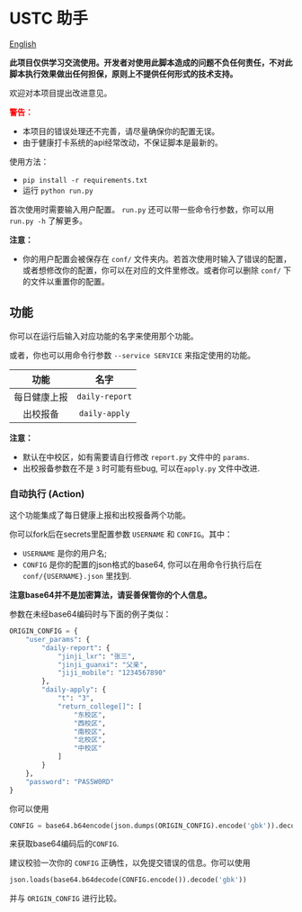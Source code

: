 # USTC 助手
[English](/README.md)

**此项目仅供学习交流使用。开发者对使用此脚本造成的问题不负任何责任，不对此脚本执行效果做出任何担保，原则上不提供任何形式的技术支持。**

欢迎对本项目提出改进意见。

**<font color="red">警告：</font>**
- 本项目的错误处理还不完善，请尽量确保你的配置无误。
- 由于健康打卡系统的api经常改动，不保证脚本是最新的。

使用方法：

- `pip install -r requirements.txt`
- 运行 `python run.py` 

首次使用时需要输入用户配置。 `run.py` 还可以带一些命令行参数，你可以用 `run.py -h` 了解更多。

**注意：**
- 你的用户配置会被保存在 `conf/` 文件夹内。若首次使用时输入了错误的配置，或者想修改你的配置，你可以在对应的文件里修改。或者你可以删除 `conf/` 下的文件以重置你的配置。

## 功能

你可以在运行后输入对应功能的名字来使用那个功能。

或者，你也可以用命令行参数 `--service SERVICE` 来指定使用的功能。

|功能|名字|
|:---:|:---:|
|每日健康上报|`daily-report`|
|出校报备|`daily-apply`|

**注意：**
- 默认在中校区，如有需要请自行修改 `report.py` 文件中的 `params`.
- 出校报备参数在不是 `3` 时可能有些bug, 可以在`apply.py` 文件中改进.

### 自动执行 (Action)

这个功能集成了每日健康上报和出校报备两个功能。

你可以fork后在secrets里配置参数 `USERNAME` 和 `CONFIG`。其中：

- `USERNAME` 是你的用户名;  
- `CONFIG` 是你的配置的json格式的base64, 你可以在用命令行执行后在 `conf/{USERNAME}.json` 里找到.

**注意base64并不是加密算法，请妥善保管你的个人信息。**

参数在未经base64编码时与下面的例子类似：
``` python
ORIGIN_CONFIG = {
    "user_params": {
        "daily-report": {
            "jinji_lxr": "张三",
            "jinji_guanxi": "父亲",
            "jiji_mobile": "1234567890"
        },
        "daily-apply": {
            "t": "3",
            "return_college[]": [
                "东校区",
                "西校区",
                "南校区",
                "北校区",
                "中校区"
            ]
        }
    },
    "password": "PAS5W0RD"
}
```
你可以使用
```python
CONFIG = base64.b64encode(json.dumps(ORIGIN_CONFIG).encode('gbk')).decode("ASCII")
```
来获取base64编码后的`CONFIG`.

建议校验一次你的 `CONFIG` 正确性，以免提交错误的信息。你可以使用
```python
json.loads(base64.b64decode(CONFIG.encode()).decode('gbk'))
```
并与 `ORIGIN_CONFIG` 进行比较。
